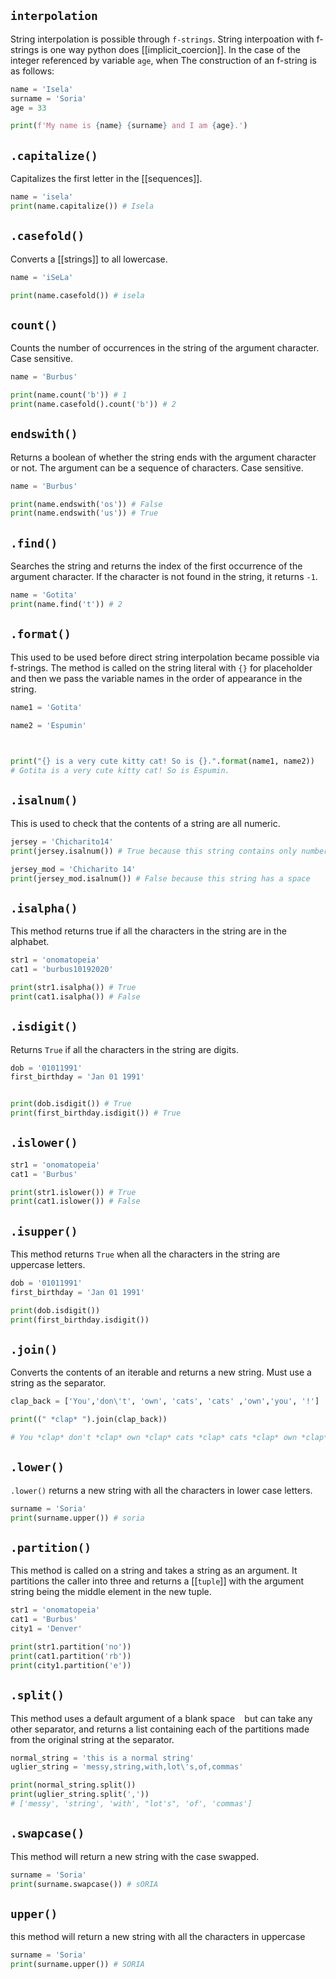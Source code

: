 ## `interpolation`
String interpolation is possible through `f-strings`.  String interpoation with f-strings is one way python does [[implicit_coercion]]. In the case of the integer referenced by variable `age`, when 
The construction of an f-string is as follows:
```python
name = 'Isela'
surname = 'Soria'
age = 33

print(f'My name is {name} {surname} and I am {age}.')
```
## `.capitalize()`
Capitalizes the first letter in the [[sequences]].

```python
name = 'isela'
print(name.capitalize()) # Isela
```

## `.casefold()`
Converts a [[strings]] to all lowercase.

```python
name = 'iSeLa'

print(name.casefold()) # isela
```

## `count()`
Counts the number of occurrences in the string of the argument character. Case sensitive.
```python
name = 'Burbus'

print(name.count('b')) # 1
print(name.casefold().count('b')) # 2
```

## `endswith()`
Returns a boolean of whether the string ends with the argument character or not. The argument can be a sequence of characters. Case sensitive.
```python
name = 'Burbus'

print(name.endswith('os')) # False
print(name.endswith('us')) # True
```

## `.find()`
Searches the string and returns the index of the first occurrence of the argument character. If the character is not found in the string, it returns `-1`.


```python
name = 'Gotita'
print(name.find('t')) # 2
```

## `.format()`
This used to be used before direct string interpolation became possible via f-strings. The method is called on the string literal with `{}` for placeholder and then we pass the variable names in the order of appearance in the string.

```python
name1 = 'Gotita'

name2 = 'Espumin'

  

print("{} is a very cute kitty cat! So is {}.".format(name1, name2))
# Gotita is a very cute kitty cat! So is Espumin.
```

## `.isalnum()`

This is used to check that the contents of a string are all numeric.

```python
jersey = 'Chicharito14'
print(jersey.isalnum()) # True because this string contains only numbers and alphabet characters

jersey_mod = 'Chicharito 14'
print(jersey_mod.isalnum()) # False because this string has a space
```


## `.isalpha()`
This method returns true if all the characters in the string are in the alphabet.

```python
str1 = 'onomatopeia'
cat1 = 'burbus10192020'

print(str1.isalpha()) # True
print(cat1.isalpha()) # False
```
## `.isdigit()`
Returns `True` if all the characters in the string are digits.
```python
dob = '01011991'
first_birthday = 'Jan 01 1991'


print(dob.isdigit()) # True
print(first_birthday.isdigit()) # True
```

## `.islower()`
```python
str1 = 'onomatopeia'
cat1 = 'Burbus'

print(str1.islower()) # True
print(cat1.islower()) # False
```
## `.isupper()`
This method returns `True` when all the characters in the string are uppercase letters.
```python
dob = '01011991'
first_birthday = 'Jan 01 1991'

print(dob.isdigit())
print(first_birthday.isdigit())
```
## `.join()`
Converts the contents of an iterable and returns a new string. Must use a string as the separator.

```python
clap_back = ['You','don\'t', 'own', 'cats', 'cats' ,'own','you', '!']

print((" *clap* ").join(clap_back))

# You *clap* don't *clap* own *clap* cats *clap* cats *clap* own *clap* you *clap* !
```

## `.lower()`
`.lower()` returns a new string with all the characters in lower case letters.
```python
surname = 'Soria'
print(surname.upper()) # soria
```
## `.partition()`
This method is called on a string and takes a string as an argument. It partitions the caller into three and returns a [[`tuple`]] with the argument string being the middle element in the new tuple.
```python
str1 = 'onomatopeia'
cat1 = 'Burbus'
city1 = 'Denver'

print(str1.partition('no'))
print(cat1.partition('rb'))
print(city1.partition('e'))
```


## `.split()`
This method uses a default argument of a blank space ` `  but can take any other separator, and returns a list containing each of the partitions made from the original string at the separator.
```python
normal_string = 'this is a normal string'
uglier_string = 'messy,string,with,lot\'s,of,commas'

print(normal_string.split())
print(uglier_string.split(','))
# ['messy', 'string', 'with', "lot's", 'of', 'commas']
```
## `.swapcase()`
This method will return a new string with the case swapped.
```python
surname = 'Soria'
print(surname.swapcase()) # sORIA
```

## `upper()`
this method will return a new string with all the characters in uppercase
```python
surname = 'Soria'
print(surname.upper()) # SORIA
```

## 